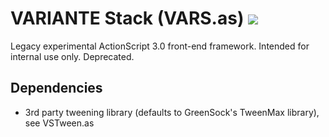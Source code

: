 # VARIANTE Stack (VARS.as) ![](https://img.shields.io/maintenance/no/2014)

Legacy experimental ActionScript 3.0 front-end framework. Intended for internal use only. Deprecated.

## Dependencies

- 3rd party tweening library (defaults to GreenSock's TweenMax library), see VSTween.as
